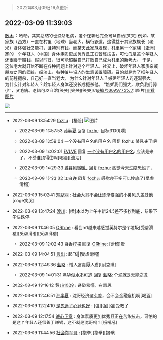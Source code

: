 > 2022年03月09日16点更新
<link rel="stylesheet" href="https://cdn.jsdelivr.net/gh/taotie6/sampleJSON@main/css/photo_show.css">
<meta name="referrer" content="no-referrer" />


 ## 2022-03-09 11:39:03 

 [㪚木](https://www.coolapk.com/feed/34116110?shareKey=MmU0YTc1ZmIxOTNiNjIyODI2ZTg~) ：哈哈，其实总结的也没啥毛病，这个逻辑也完全可以自洽[笑哭]
例如，某家族（西方）一直在村里（地球）当老大，横行霸道，这得益于其家族族长（老米）身体强壮又能打，且特别有钱。而某天此家族发现，村里另一个家族（亚洲）家的一个年轻人（中国）身体素质更加优秀且正在苦练技击<!--break-->，可怕的是这个年轻人还很善于赚钱，假以时日，很可能超越自己打败自己成为村里的新老大。
于是，这位老大就开始不断在各种问题上针对这个年轻人。社交上，破坏年轻人家族亲戚朋友之间的团结，经济上，各种给年轻人的生意设置障碍。目的就是为了把年轻人的前程扼杀，自己好一直当老大。
为什么针对年轻人？嫉妒年轻人的逐渐强大。为什么针对年轻人？趁年轻人身体还没长成扼杀他。
“嫉妒我们强大，欺负我们弱小”，没毛病。逻辑可以自洽[笑哭][笑哭][笑哭]//<a class="feed-link-uname" href="/u/编号8899775577">@编号8899775577</a>:[图片]<a class="feed-forward-pic" href="http://image.coolapk.com/feed/2022/0309/11/124581_d61da800_5607_8548_796@1280x1148.jpeg">查看图片</a> 

<div class="album">
<img class="img-item" src="https://image.coolapk.com/feed/2019/0314/14/1081091_1552545126_9026@277x194.gif" />
</div>

 ------- 

- 2022-03-09 13:54:29 [fozhu](uid=523879) : [捂脸] ![图片](https://image.coolapk.com/feed/2022/0309/13/523879_9b433366_5268_7645_780@1080x1120.jpeg)

    - 2022-03-09 13:57:53 [孙半夏](uid=1851173) 回复 [fozhu](uid=523879): 目标3100[噗] 

    - 2022-03-09 13:59:04 [一个没有用户名的用户名](uid=1314924) 回复 [fozhu](uid=523879): 某队来了吧 

    - 2022-03-09 14:02:01 [EVLVE](uid=624501) 回复 [一个没有用户名的用户名](uid=1314924): 应该是来了，不然谁顶得住啊[喝酒][流泪] 

    - 2022-03-09 14:29:33 [城暮风微暖_](uid=4146611) 回复 [fozhu](uid=523879): 感觉今天过度恐慌了， 

    - 2022-03-09 15:32:32 [江自许](uid=3896695) 回复 [fozhu](uid=523879): 感觉差不多可以抄底了[受虐滑稽] 

- 2022-03-09 15:02:41 [短腿羽](uid=3861796) : 社会大哥不会让逐渐变强的小弟风头盖过他[doge笑哭] 

- 2022-03-09 13:47:24 [渡川](uid=1200012) : [喷]本以为上午中新24.5差不多抄到底，结果下午快跌停 

- 2022-03-09 11:46:05 [ORhine](uid=3247844) : 看到m1越来越感觉英特尔是个垃圾[受虐滑稽][受虐滑稽][受虐滑稽] 

    - 2022-03-09 12:02:43 [百香柠檬](uid=2068085) 回复 [ORhine](uid=3247844): [滑稽]贵 

- 2022-03-09 14:04:51 [言出](uid=1510922) : 起飞🛫[受虐滑稽] 

- 2022-03-09 12:49:36 [藍略](uid=4334799) : 憎人富貴厭人貧[t耐克嘴] 

    - 2022-03-09 14:01:31 [年华似水不可追](uid=625421) 回复 [藍略](uid=4334799): 个滴就是无能之辈 

- 2022-03-09 13:16:12 [黄sir1028](uid=905870) : 通俗易懂，有意思 

- 2022-03-09 12:46:51 [孙半夏](uid=1851173) : 沈哥经济这么差，会不会金融危机啊[喝酒] 

- 2022-03-09 12:24:10 [是鬼迷了心窍也好](uid=1592908) : [强][强][强]受教了 

- 2022-03-09 12:17:54 [诚心正意](uid=702743) : 身体素质更加优秀且正在苦练技击，可怕的是这个年轻人还很善于赚钱，这不就是沈哥吗？[哦吼吼] 

- 2022-03-09 11:44:56 [社会你军哥](uid=819385) : [抱拳][抱拳][抱拳] 

